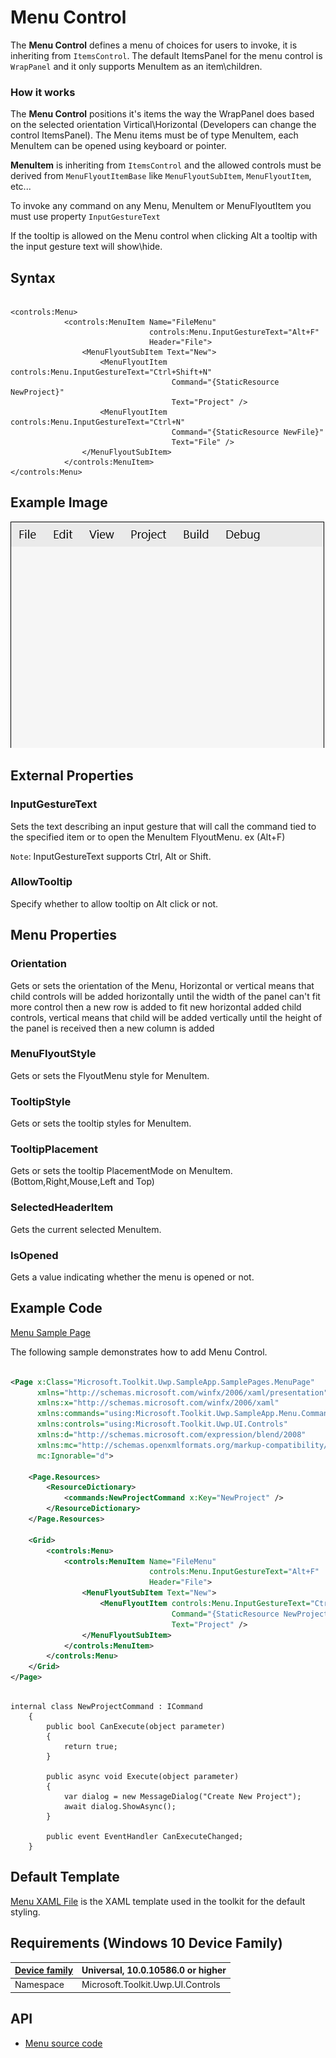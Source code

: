 # Menu Control

The **Menu Control** defines a menu of choices for users to invoke, it is inheriting from `ItemsControl`. The default ItemsPanel for the menu control is `WrapPanel` and it only supports MenuItem as an item\children.

### How it works

The **Menu Control** positions it's items the way the WrapPanel does based on the selected orientation Virtical\Horizontal (Developers can change the control ItemsPanel). The Menu items must be of type MenuItem, each MenuItem can be opened using keyboard or pointer.

**MenuItem** is inheriting from `ItemsControl` and the allowed controls must be derived from `MenuFlyoutItemBase` like `MenuFlyoutSubItem`, `MenuFlyoutItem`, etc...

To invoke any command on any Menu, MenuItem or MenuFlyoutItem you must use property `InputGestureText`

If the tooltip is allowed on the Menu control when clicking Alt a tooltip with the input gesture text will show\hide.  

## Syntax

```xaml

<controls:Menu>
            <controls:MenuItem Name="FileMenu"
                               controls:Menu.InputGestureText="Alt+F"
                               Header="File">
                <MenuFlyoutSubItem Text="New">
                    <MenuFlyoutItem controls:Menu.InputGestureText="Ctrl+Shift+N"
                                    Command="{StaticResource NewProject}"
                                    Text="Project" />
                    <MenuFlyoutItem controls:Menu.InputGestureText="Ctrl+N"
                                    Command="{StaticResource NewFile}"
                                    Text="File" />
                </MenuFlyoutSubItem>
            </controls:MenuItem>
</controls:Menu>

```

## Example Image

![Menu Overview](../resources/images/Controls-Menu.gif "Menu")

## External Properties

### InputGestureText
Sets the text describing an input gesture that will call the command tied to the specified item or to open the MenuItem FlyoutMenu. ex (Alt+F)

`Note`: InputGestureText supports Ctrl, Alt or Shift.

### AllowTooltip
Specify whether to allow tooltip on Alt click or not.

## Menu Properties

### Orientation
Gets or sets the orientation of the Menu, Horizontal or vertical means that child controls will be added horizontally until the width of the panel can't fit more control then a new row is added to fit new horizontal added child controls, vertical means that child will be added vertically until the height of the panel is received then a new column is added

### MenuFlyoutStyle
Gets or sets the FlyoutMenu style for MenuItem.

### TooltipStyle
Gets or sets the tooltip styles for MenuItem.

### TooltipPlacement
Gets or sets the tooltip PlacementMode on MenuItem. (Bottom,Right,Mouse,Left and Top)

### SelectedHeaderItem
Gets the current selected MenuItem.

### IsOpened
Gets a value indicating whether the menu is opened or not.

## Example Code

[Menu Sample Page](https://github.com/Microsoft/UWPCommunityToolkit/tree/master/Microsoft.Toolkit.Uwp.SampleApp/SamplePages/Menu)

The following sample demonstrates how to add Menu Control.

```xml

<Page x:Class="Microsoft.Toolkit.Uwp.SampleApp.SamplePages.MenuPage"
      xmlns="http://schemas.microsoft.com/winfx/2006/xaml/presentation"
      xmlns:x="http://schemas.microsoft.com/winfx/2006/xaml"
      xmlns:commands="using:Microsoft.Toolkit.Uwp.SampleApp.Menu.Commands"
      xmlns:controls="using:Microsoft.Toolkit.Uwp.UI.Controls"
      xmlns:d="http://schemas.microsoft.com/expression/blend/2008"
      xmlns:mc="http://schemas.openxmlformats.org/markup-compatibility/2006"
      mc:Ignorable="d">

    <Page.Resources>
        <ResourceDictionary>
            <commands:NewProjectCommand x:Key="NewProject" />
        </ResourceDictionary>
    </Page.Resources>

    <Grid>
        <controls:Menu>
            <controls:MenuItem Name="FileMenu"
                               controls:Menu.InputGestureText="Alt+F"
                               Header="File">
                <MenuFlyoutSubItem Text="New">
                    <MenuFlyoutItem controls:Menu.InputGestureText="Ctrl+Shift+N"
                                    Command="{StaticResource NewProject}"
                                    Text="Project" />
                </MenuFlyoutSubItem>
            </controls:MenuItem>
        </controls:Menu>
    </Grid>
</Page>

```

``` CSharp

internal class NewProjectCommand : ICommand
    {
        public bool CanExecute(object parameter)
        {
            return true;
        }

        public async void Execute(object parameter)
        {
            var dialog = new MessageDialog("Create New Project");
            await dialog.ShowAsync();
        }

        public event EventHandler CanExecuteChanged;
    }

```

## Default Template 

[Menu XAML File](https://github.com/Microsoft/UWPCommunityToolkit/blob/master/Microsoft.Toolkit.Uwp.UI.Controls/Menu/Menu.xaml) is the XAML template used in the toolkit for the default styling.

## Requirements (Windows 10 Device Family)

| [Device family](http://go.microsoft.com/fwlink/p/?LinkID=526370) | Universal, 10.0.10586.0 or higher |
| --- | --- |
| Namespace | Microsoft.Toolkit.Uwp.UI.Controls |

## API

* [Menu source code](https://github.com/Microsoft/UWPCommunityToolkit/tree/master/Microsoft.Toolkit.Uwp.UI.Controls/Menu)

